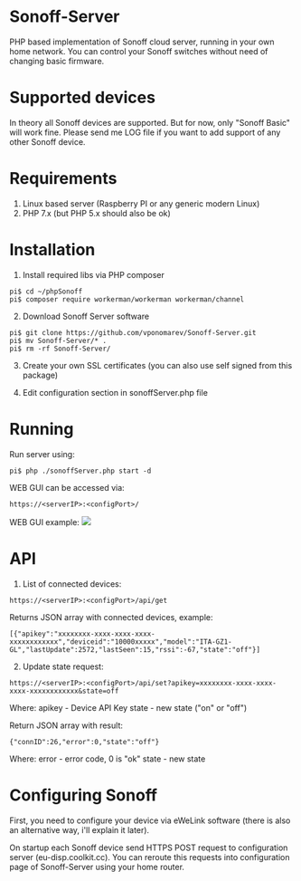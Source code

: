 # Sonoff-Server
PHP based implementation of Sonoff cloud server, running in your own home network.
You can control your Sonoff switches without need of changing basic firmware.

# Supported devices
In theory all Sonoff devices are supported.
But for now, only "Sonoff Basic" will work fine.
Please send me LOG file if you want to add support of any other Sonoff device.

# Requirements
1) Linux based server (Raspberry PI or any generic modern Linux)
2) PHP 7.x (but PHP 5.x should also be ok)

# Installation
1) Install required libs via PHP composer
```pi$ mkdir ~/phpSonoff
pi$ cd ~/phpSonoff
pi$ composer require workerman/workerman workerman/channel
```
2) Download Sonoff Server software
```
pi$ git clone https://github.com/vponomarev/Sonoff-Server.git
pi$ mv Sonoff-Server/* .
pi$ rm -rf Sonoff-Server/
```
3) Create your own SSL certificates (you can also use self signed from this package)

4) Edit configuration section in sonoffServer.php file

# Running
Run server using:
```
pi$ php ./sonoffServer.php start -d
```
WEB GUI can be accessed via:
```
https://<serverIP>:<configPort>/
```
WEB GUI example:
![](https://github.com/vponomarev/Sonoff-Server/blob/master/doc/Sonoff-Server-GUI.PNG)

# API
1) List of connected devices:
```
https://<serverIP>:<configPort>/api/get
```
Returns JSON array with connected devices, example:
```
[{"apikey":"xxxxxxxx-xxxx-xxxx-xxxx-xxxxxxxxxxxx","deviceid":"10000xxxxx","model":"ITA-GZ1-GL","lastUpdate":2572,"lastSeen":15,"rssi":-67,"state":"off"}]
```

2) Update state request:
```
https://<serverIP>:<configPort>/api/set?apikey=xxxxxxxx-xxxx-xxxx-xxxx-xxxxxxxxxxxx&state=off
```
Where:
apikey - Device API Key
state - new state ("on" or "off")

Return JSON array with result:
```
{"connID":26,"error":0,"state":"off"}
```
Where:
error - error code, 0 is "ok"
state - new state

# Configuring Sonoff
First, you need to configure your device via eWeLink software (there is also an alternative way, i'll explain it later).

On startup each Sonoff device send HTTPS POST request to configuration server (eu-disp.coolkit.cc).
You can reroute this requests into configuration page of Sonoff-Server using your home router.


